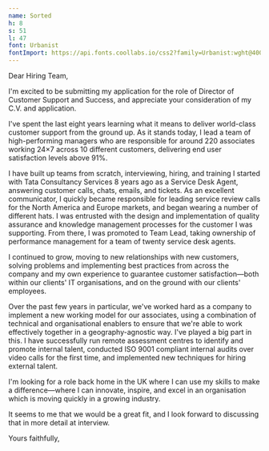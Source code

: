 ```yaml
---
name: Sorted
h: 8
s: 51
l: 47
font: Urbanist
fontImport: https://api.fonts.coollabs.io/css2?family=Urbanist:wght@400%3B600%3B700%3B900&display=swap
---
```


Dear Hiring Team,

I'm excited to be submitting my application for the role of Director of Customer Support and Success, and appreciate your consideration of my C.V. and application.

I've spent the last eight years learning what it means to deliver world-class customer support from the ground up. As it stands today, I lead a team of high-performing managers who are responsible for around 220 associates working 24×7 across 10 different customers, delivering end user satisfaction levels above 91%.

I have built up teams from scratch, interviewing, hiring, and training
I started with Tata Consultancy Services 8 years ago as a Service Desk Agent, answering customer calls, chats, emails, and tickets. As an excellent communicator, I quickly became responsible for leading service review calls for the North America and Europe markets, and began wearing a number of different hats. I was entrusted with the design and implementation of quality assurance and knowledge management processes for the customer I was supporting. From there, I was promoted to Team Lead, taking ownership of performance management for a team of twenty service desk agents.

I continued to grow, moving to new relationships with new customers, solving problems and implementing best practices from across the company and my own experience to guarantee customer satisfaction—both within our clients' IT organisations, and on the ground with our clients' employees.

Over the past few years in particular, we've worked hard as a company to implement a new working model for our associates, using a combination of technical and organisational enablers to ensure that we're able to work effectively together in a geography-agnostic way. I've played a big part in this. I have successfully run remote assessment centres to identify and promote internal talent, conducted ISO 9001 compliant internal audits over video calls for the first time, and implemented new techniques for hiring external talent.

I'm looking for a role back home in the UK where I can use my skills to make a difference—where I can innovate, inspire, and excel in an organisation which is moving quickly in a growing industry.

It seems to me that we would be a great fit, and I look forward to discussing that in more detail at interview.

Yours faithfully,
